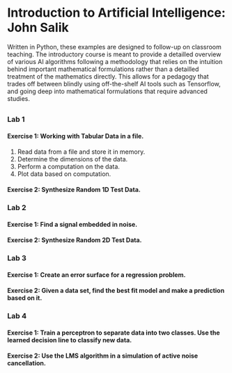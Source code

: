 # Introduction to Artificial Intelligence: John Salik
Written in Python, these examples are designed to follow-up on classroom teaching.  The introductory course is meant to provide a detailled overview of various AI algorithms following a methodology that relies on the intuition behind important mathematical formulations rather than a detailled treatment of the mathematics directly.  This allows for a pedagogy that trades off between blindly using off-the-shelf AI tools such as Tensorflow, and going deep into mathematical formulations that require advanced studies.
## 

### Lab 1
#### Exercise 1: Working with Tabular Data in a file.
1. Read data from a file and store it in memory.
2. Determine the dimensions of the data.
3. Perform a computation on the data.
4. Plot data based on computation.
#### Exercise 2: Synthesize Random 1D Test Data.
### Lab 2 
#### Exercise 1: Find a signal embedded in noise.
#### Exercise 2: Synthesize Random 2D Test Data.
### Lab 3
#### Exercise 1: Create an error surface for a regression problem.
#### Exercise 2: Given a data set, find the best fit model and make a prediction based on it.
### Lab 4
#### Exercise 1: Train a perceptron to separate data into two classes.  Use the learned decision line to classify new data.
#### Exercise 2: Use the LMS algorithm in a simulation of active noise cancellation.
